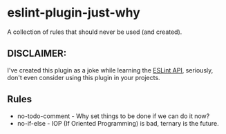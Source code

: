 # eslint-plugin-just-why

A collection of rules that should never be used (and created).

## DISCLAIMER:

I've created this plugin as a joke while learning the [ESLint API](https://eslint.org/docs/developer-guide/nodejs-api), seriously, don't even consider using this plugin in your projects.

## Rules

- no-todo-comment - Why set things to be done if we can do it now?
- no-if-else - IOP (If Oriented Programming) is bad, ternary is the future.
